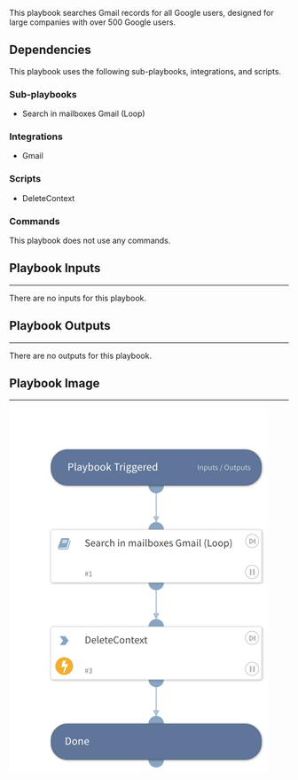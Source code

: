 This playbook searches Gmail records for all Google users, designed for large companies with over 500 Google users.

## Dependencies
This playbook uses the following sub-playbooks, integrations, and scripts.

### Sub-playbooks
* Search in mailboxes Gmail (Loop)

### Integrations
* Gmail

### Scripts
* DeleteContext

### Commands
This playbook does not use any commands.

## Playbook Inputs
---
There are no inputs for this playbook.

## Playbook Outputs
---
There are no outputs for this playbook.

## Playbook Image
---
![Search all mailboxes - Gmail](../doc_files/Search_all_mailboxes_-_Gmail.png)